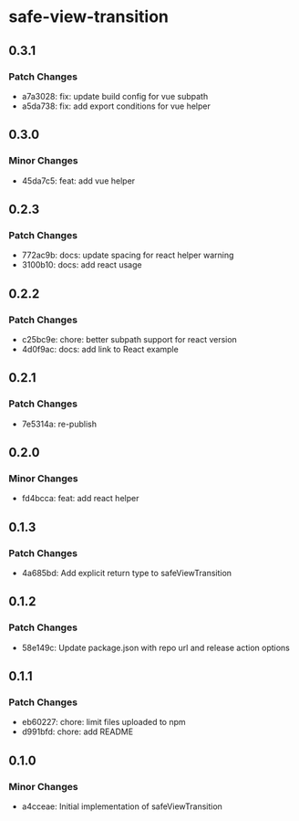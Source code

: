 # safe-view-transition

## 0.3.1

### Patch Changes

- a7a3028: fix: update build config for vue subpath
- a5da738: fix: add export conditions for vue helper

## 0.3.0

### Minor Changes

- 45da7c5: feat: add vue helper

## 0.2.3

### Patch Changes

- 772ac9b: docs: update spacing for react helper warning
- 3100b10: docs: add react usage

## 0.2.2

### Patch Changes

- c25bc9e: chore: better subpath support for react version
- 4d0f9ac: docs: add link to React example

## 0.2.1

### Patch Changes

- 7e5314a: re-publish

## 0.2.0

### Minor Changes

- fd4bcca: feat: add react helper

## 0.1.3

### Patch Changes

- 4a685bd: Add explicit return type to safeViewTransition

## 0.1.2

### Patch Changes

- 58e149c: Update package.json with repo url and release action options

## 0.1.1

### Patch Changes

- eb60227: chore: limit files uploaded to npm
- d991bfd: chore: add README

## 0.1.0

### Minor Changes

- a4cceae: Initial implementation of safeViewTransition
